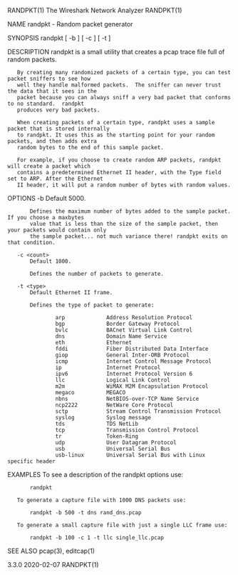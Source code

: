 RANDPKT(1)                          The Wireshark Network Analyzer                          RANDPKT(1)

NAME
       randpkt - Random packet generator

SYNOPSIS
       randpkt [ -b <maxbytes> ] [ -c <count> ] [ -t <type> ] <filename>

DESCRIPTION
       randpkt is a small utility that creates a pcap trace file full of random packets.

       By creating many randomized packets of a certain type, you can test packet sniffers to see how
       well they handle malformed packets.  The sniffer can never trust the data that it sees in the
       packet because you can always sniff a very bad packet that conforms to no standard.  randpkt
       produces very bad packets.

       When creating packets of a certain type, randpkt uses a sample packet that is stored internally
       to randpkt. It uses this as the starting point for your random packets, and then adds extra
       random bytes to the end of this sample packet.

       For example, if you choose to create random ARP packets, randpkt will create a packet which
       contains a predetermined Ethernet II header, with the Type field set to ARP. After the Ethernet
       II header, it will put a random number of bytes with random values.

OPTIONS
       -b <maxbytes>
           Default 5000.

           Defines the maximum number of bytes added to the sample packet.  If you choose a maxbytes
           value that is less than the size of the sample packet, then your packets would contain only
           the sample packet... not much variance there! randpkt exits on that condition.

       -c <count>
           Default 1000.

           Defines the number of packets to generate.

       -t <type>
           Default Ethernet II frame.

           Defines the type of packet to generate:

                   arp             Address Resolution Protocol
                   bgp             Border Gateway Protocol
                   bvlc            BACnet Virtual Link Control
                   dns             Domain Name Service
                   eth             Ethernet
                   fddi            Fiber Distributed Data Interface
                   giop            General Inter-ORB Protocol
                   icmp            Internet Control Message Protocol
                   ip              Internet Protocol
                   ipv6            Internet Protocol Version 6
                   llc             Logical Link Control
                   m2m             WiMAX M2M Encapsulation Protocol
                   megaco          MEGACO
                   nbns            NetBIOS-over-TCP Name Service
                   ncp2222         NetWare Core Protocol
                   sctp            Stream Control Transmission Protocol
                   syslog          Syslog message
                   tds             TDS NetLib
                   tcp             Transmission Control Protocol
                   tr              Token-Ring
                   udp             User Datagram Protocol
                   usb             Universal Serial Bus
                   usb-linux       Universal Serial Bus with Linux specific header

EXAMPLES
       To see a description of the randpkt options use:

           randpkt

       To generate a capture file with 1000 DNS packets use:

           randpkt -b 500 -t dns rand_dns.pcap

       To generate a small capture file with just a single LLC frame use:

           randpkt -b 100 -c 1 -t llc single_llc.pcap

SEE ALSO
       pcap(3), editcap(1)

3.3.0                                         2020-02-07                                    RANDPKT(1)

